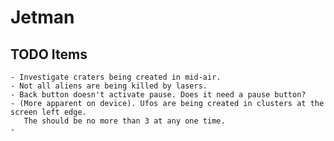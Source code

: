 # Jetman

TODO Items
----------

    - Investigate craters being created in mid-air.
    - Not all aliens are being killed by lasers.
    - Back button doesn't activate pause. Does it need a pause button?
    - (More apparent on device). Ufos are being created in clusters at the screen left edge.
       The should be no more than 3 at any one time.
    -
    
    

